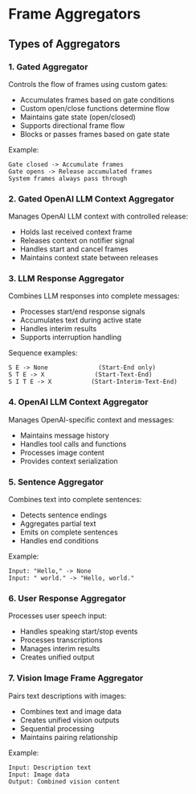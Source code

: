 # Frame Aggregators

## Types of Aggregators

### 1. Gated Aggregator
Controls the flow of frames using custom gates:

- Accumulates frames based on gate conditions
- Custom open/close functions determine flow
- Maintains gate state (open/closed)
- Supports directional frame flow
- Blocks or passes frames based on gate state

Example:
```plaintext
Gate closed -> Accumulate frames
Gate opens -> Release accumulated frames
System frames always pass through
```

### 2. Gated OpenAI LLM Context Aggregator
Manages OpenAI LLM context with controlled release:

- Holds last received context frame
- Releases context on notifier signal
- Handles start and cancel frames
- Maintains context state between releases

### 3. LLM Response Aggregator
Combines LLM responses into complete messages:

- Processes start/end response signals
- Accumulates text during active state
- Handles interim results
- Supports interruption handling

Sequence examples:
```plaintext
S E -> None              (Start-End only)
S T E -> X              (Start-Text-End)
S I T E -> X           (Start-Interim-Text-End)
```

### 4. OpenAI LLM Context Aggregator
Manages OpenAI-specific context and messages:

- Maintains message history
- Handles tool calls and functions
- Processes image content
- Provides context serialization

### 5. Sentence Aggregator
Combines text into complete sentences:

- Detects sentence endings
- Aggregates partial text
- Emits on complete sentences
- Handles end conditions

Example:
```plaintext
Input: "Hello," -> None
Input: " world." -> "Hello, world."
```

### 6. User Response Aggregator
Processes user speech input:

- Handles speaking start/stop events
- Processes transcriptions
- Manages interim results
- Creates unified output

### 7. Vision Image Frame Aggregator
Pairs text descriptions with images:

- Combines text and image data
- Creates unified vision outputs
- Sequential processing
- Maintains pairing relationship

Example:
```plaintext
Input: Description text
Input: Image data
Output: Combined vision content
```

